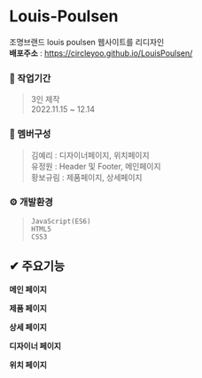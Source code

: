 # Louis-Poulsen

조명브랜드 louis poulsen 웹사이트를 리디자인 <br/>
**배포주소** : <https://circleyoo.github.io/LouisPoulsen/>


### 💼 작업기간
> 3인 제작 <br/>
  2022.11.15 ~ 12.14

### 🤝 멤버구성
> 김예리    :  디자이너페이지, 위치페이지 <br/>
  유정원    :  Header 및 Footer, 메인페이지 <br/>
  황보규림  :  제품페이지, 상세페이지

### ⚙ 개발환경
> `JavaScript(ES6)` <br/>
  `HTML5` <br/>
  `CSS3`

## ✔ 주요기능
**메인 페이지**

**제품 페이지**

**상세 페이지**

**디자이너 페이지**

**위치 페이지**
